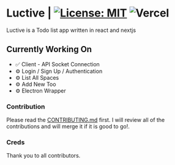 # Luctive | [![License: MIT](https://img.shields.io/badge/License-MIT-yellow.svg)](https://opensource.org/licenses/MIT) ![Vercel](https://vercelbadge.vercel.app/api/jostimian/luctive)

Luctive is a Todo list app written in react and nextjs


## Currently Working On
- ✅ Client - API Socket Connection
- ⚙ Login / Sign Up / Authentication
- ⚙ List All Spaces
- ⚙ Add New Too
- ⚙ Electron Wrapper

### Contribution
Please read the [CONTRIBUTING.md](https://github.com/jostimian/luctive/blob/main/CONTRIBUTING.md) first.
I will review all of the contributions and will merge it if it is good to go!.

### Creds
Thank you to all contributors.

